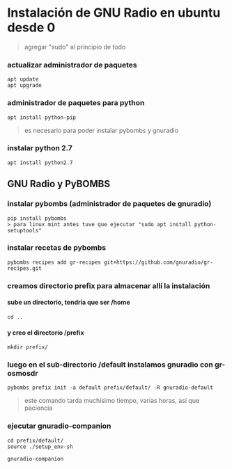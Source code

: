 # Instalación de GNU Radio en ubuntu desde 0

> agregar "sudo" al principio de todo

### actualizar administrador de paquetes
    apt update
    apt upgrade


### administrador de paquetes para python
    apt install python-pip
> es necesario para poder instalar pybombs y gnuradio 

### instalar python 2.7
    apt install python2.7

## GNU Radio y PyBOMBS
### instalar pybombs (administrador de paquetes de gnuradio)
    pip install pybombs
    > para linux mint antes tuve que ejecutar "sudo apt install python-setuptools"

### instalar recetas de pybombs
    pybombs recipes add gr-recipes git+https://github.com/gnuradio/gr-recipes.git

### creamos directorio prefix para almacenar allí la instalación
#### sube un directorio, tendría que ser /home
    cd ..
#### y creo el directorio /prefix    
    mkdir prefix/

### luego en el sub-directorio /default instalamos gnuradio con gr-osmosdr
    pybombs prefix init -a default prefix/default/ -R gnuradio-default
    
> este comando tarda muchísimo tiempo, varias horas, así que paciencia

### ejecutar gnuradio-companion

    cd prefix/default/
    source ./setup_env-sh
    
    gnuradio-companion
